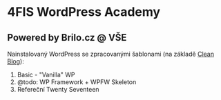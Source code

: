 # 4FIS WordPress Academy

## Powered by Brilo.cz @ VŠE

Nainstalovaný WordPress se zpracovanými šablonami (na základě [Clean Blog](https://startbootstrap.com/template-overviews/clean-blog/)):

1) Basic - "Vanilla" WP
2) @todo: WP Framework + WPFW Skeleton
3) Refereční Twenty Seventeen
